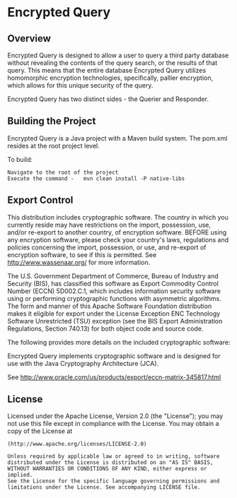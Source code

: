 # Encrypted Query

## Overview

Encrypted Query is designed to allow a user to query a third party database without revealing the contents of the query search, or the results of that query. This means that the entire database Encrypted Query utilizes homomorphic encryption technologies, specifically, pallier encryption, which allows for this unique security of the query.


Encrypted Query has two distinct sides - the Querier and Responder.



## Building the Project

Encrypted Query is a Java project with a Maven build system. The pom.xml resides at the root project level.

To build:

    Navigate to the root of the project
    Execute the command -   mvn clean install -P native-libs


## Export Control

This distribution includes cryptographic software. The country in which you currently reside may have restrictions on the import, possession, use, and/or re-export to another country, of encryption software. BEFORE using any encryption software, please check your country's laws, regulations and policies concerning the import, possession, or use, and re-export of encryption software, to see if this is permitted. See http://www.wassenaar.org/ for more information.

The U.S. Government Department of Commerce, Bureau of Industry and Security (BIS), has classified this software as Export Commodity Control Number (ECCN) 5D002.C.1, which includes information security software using or performing cryptographic functions with asymmetric algorithms. The form and manner of this Apache Software Foundation distribution makes it eligible for export under the License Exception ENC Technology Software Unrestricted (TSU) exception (see the BIS Export Administration Regulations, Section 740.13) for both object code and source code.

The following provides more details on the included cryptographic software:

Encrypted Query implements cryptographic software and is designed for use with the Java Cryptography Architecture (JCA).

See http://www.oracle.com/us/products/export/eccn-matrix-345817.html

## License

   Licensed under the Apache License, Version 2.0 (the "License");
   you may not use this file except in compliance with the License.
   You may obtain a copy of the License at

    (http://www.apache.org/licenses/LICENSE-2.0)

    Unless required by applicable law or agreed to in writing, software
    distributed under the License is distributed on an "AS IS" BASIS,
    WITHOUT WARRANTIES OR CONDITIONS OF ANY KIND, either express or implied.
    See the License for the specific language governing permissions and
    limitations under the License. See accompanying LICENSE file.



